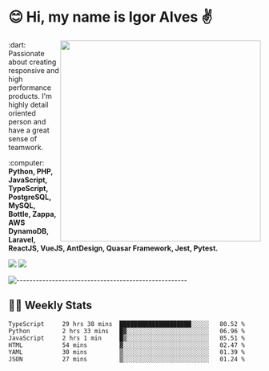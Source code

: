 # :blush: Hi, my name is Igor Alves :v:

<img src="https://github-readme-stats.vercel.app/api?username=iguit0&show_icons=true&include_all_commits=true&count_private=true&theme=dark" min-width="400px" max-width="400px" width="400px" align="right" />

<p align="left"> 
  :dart: Passionate about creating responsive and high performance products.
  I'm highly detail oriented person and have a great sense of teamwork.
</p>

<p align="left">
  :computer: <strong>Python, PHP, JavaScript, TypeScript, PostgreSQL, MySQL, Bottle, Zappa, AWS DynamoDB, Laravel, ReactJS, VueJS, AntDesign, Quasar Framework, Jest, Pytest.</strong>
</p>

<p align="left">
  <a href="https://www.linkedin.com/in/igor-lucio-alves" target="_blank" rel="noopener noreferrer" alt="LinkedIn">
  <img src="https://img.shields.io/badge/LinkedIn-0077B5?style=for-the-badge&logo=linkedin&logoColor=white" /></a>

  <a href="https://t.me/iguit0" target="_blank" rel="noopener noreferrer" alt="Telegram">
  <img src="https://img.shields.io/badge/Telegram-2CA5E0?style=for-the-badge&logo=telegram&logoColor=white" /></a>
</p>

![-----------------------------------------------------](https://raw.githubusercontent.com/andreasbm/readme/master/assets/lines/aqua.png)

## :man_technologist: Weekly Stats
<!--START_SECTION:waka-->

```text
TypeScript     29 hrs 38 mins  ████████████████████░░░░░   80.52 %
Python         2 hrs 33 mins   █▓░░░░░░░░░░░░░░░░░░░░░░░   06.96 %
JavaScript     2 hrs 1 min     █▒░░░░░░░░░░░░░░░░░░░░░░░   05.51 %
HTML           54 mins         ▓░░░░░░░░░░░░░░░░░░░░░░░░   02.47 %
YAML           30 mins         ▒░░░░░░░░░░░░░░░░░░░░░░░░   01.39 %
JSON           27 mins         ▒░░░░░░░░░░░░░░░░░░░░░░░░   01.24 %
```

<!--END_SECTION:waka-->
